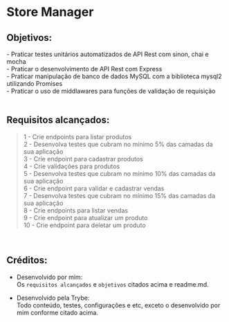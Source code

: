 # Store Manager

## Objetivos:
<section>
- Praticar testes unitários automatizados de API Rest com sinon, chai e mocha
</br> - Praticar o desenvolvimento de API Rest com Express
</br> - Praticar manipulação de banco de dados MySQL com a biblioteca mysql2 utilizando Promises
</br> - Praticar o uso de middlawares para funções de validação de requisição

</section>

</br>

## Requisitos alcançados:

>1 - Crie endpoints para listar produtos
</br> 2 - Desenvolva testes que cubram no mínimo 5% das camadas da sua aplicação
</br> 3 - Crie endpoint para cadastrar produtos 
</br> 4 - Crie validações para produtos
</br> 5 - Desenvolva testes que cubram no mínimo 10% das camadas da sua aplicação
</br> 6 - Crie endpoint para validar e cadastrar vendas
</br> 7 - Desenvolva testes que cubram no mínimo 15% das camadas da sua aplicação
</br> 8 - Crie endpoints para listar vendas
</br> 9 - Crie endpoint para atualizar um produto
</br> 10 - Crie endpoint para deletar um produto


</br>

## Créditos:

- Desenvolvido por mim: </br> Os `requisitos alcançados` e `objetivos` citados acima e readme.md.

- Desenvolvido pela Trybe: </br> Todo conteúdo, testes, configurações e etc, exceto o desenvolvido por mim conforme citado acima.


<!-- ## Preview:

 <img src="images/preview.png" width="900px" > -->


